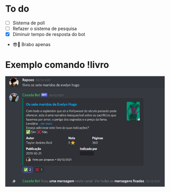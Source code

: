 # To do

- [ ] Sistema de poll
- [ ] Refazer o sistema de pesquisa
- [x] Diminuir tempo de resposta do bot
- 😎👊 Brabo apenas

# Exemplo comando !livro

<img src="./example.png"/>
